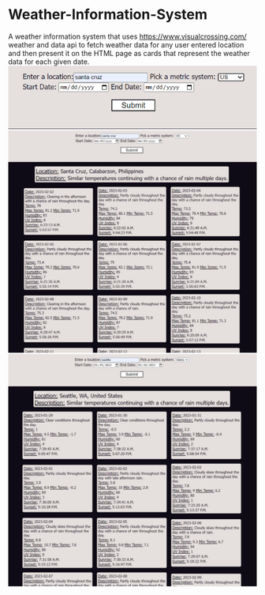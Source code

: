 # Weather-Information-System

A weather information system that uses https://www.visualcrossing.com/ weather and data api to fetch weather data for any user entered location and then present it on the HTML page as cards that represent the weather data for each given date.
![GitHub Logo](/Images/search.PNG)
![GitHub Logo](/Images/results.PNG)
![GitHub Logo](/Images/daterange.PNG)
